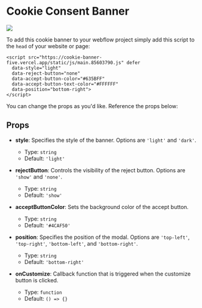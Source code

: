 # Cookie Consent Banner

<img src="https://github.com/Slowpokepeter/cookie-banner/assets/101063969/06729641-b833-4ad2-bac0-0b4ba236efb7" />

To add this cookie banner to your webflow project simply add this script to the `head` of your website or page:
```
<script src="https://cookie-banner-five.vercel.app/static/js/main.85603790.js" defer
  data-style="light"
  data-reject-button="none"
  data-accept-button-color="#635BFF"
  data-accept-button-text-color="#FFFFFF"
  data-position="bottom-right">
</script>
```
You can change the props as you'd like. Reference the props below:

## Props

- **style**: Specifies the style of the banner. Options are `'light'` and `'dark'`.

  - Type: `string`
  - Default: `'light'`

- **rejectButton**: Controls the visibility of the reject button. Options are `'show'` and `'none'`.

  - Type: `string`
  - Default: `'show'`

- **acceptButtonColor**: Sets the background color of the accept button.

  - Type: `string`
  - Default: `'#4CAF50'`

- **position**: Specifies the position of the modal. Options are `'top-left'`, `'top-right'`, `'bottom-left'`, and `'bottom-right'`.

  - Type: `string`
  - Default: `'bottom-right'`

- **onCustomize**: Callback function that is triggered when the customize button is clicked.
  - Type: `function`
  - Default: `() => {}`
